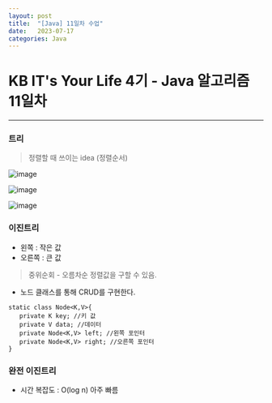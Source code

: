 ```yaml
---
layout: post
title:  "[Java] 11일차 수업"
date:   2023-07-17
categories: Java
---
```

# KB IT's Your Life 4기 - Java 알고리즘 11일차

--- 

### 트리

> 정렬할 때 쓰이는 idea (정렬순서)

![image](https://github.com/talkingOrange/talkingOrange.github.io/assets/88815795/6ac35462-a33b-49cd-9661-a3b49d45e1ae)

![image](https://github.com/talkingOrange/talkingOrange.github.io/assets/88815795/7175176d-e49c-4d3c-8442-8e4c89e5e56a)

![image](https://github.com/talkingOrange/talkingOrange.github.io/assets/88815795/651949c6-3930-4b9e-8d97-ea60970c4519)


### 이진트리

- 왼쪽 : 작은 값
- 오른쪽 : 큰 값

> 중위순회 - 오름차순 정렬값을 구할 수 있음.

- 노드 클래스를 통해 CRUD를 구현한다.

```
static class Node<K,V>{
   private K key; //키 값
   private V data; //데이터
   private Node<K,V> left; //왼쪽 포인터
   private Node<K,V> right; //오른쪽 포인터
}
```

### 완전 이진트리

- 시간 복잡도 : O(log n) 아주 빠름
